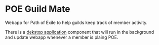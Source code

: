 POE Guild Mate
================
Webapp for Path of Exile to help guilds keep track of member activity.

There is a [dekstop application](https://github.com/jarekb84/POEGuildMateClient) component that will run in the background and update webapp whenever a member is plaing POE. 